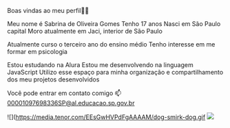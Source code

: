 
Boas vindas ao meu perfil💙💙

Meu nome é Sabrina de Oliveira Gomes
Tenho 17 anos
Nasci em São Paulo capital
Moro atualmente em Jaci, interior de São Paulo

Atualmente curso o terceiro ano do ensino médio
Tenho interesse em me formar em psicologia

Estou estudando na Alura
Estou me desenvolvendo na linguagem JavaScript
Utilizo esse espaço para minha organização e compartilhamento dos meu projetos desenvolvidos

Você pode entrar em contato comigo 📫
00001097698336SP@al.educacao.sp.gov.br

![](https://media.tenor.com/EEsGwHVPdFgAAAAM/dog-smirk-dog.gif
![](https://media1.tenor.com/m/-qBsG1HwR4oAAAAC/cat-dance-dancing-cat.gif)


